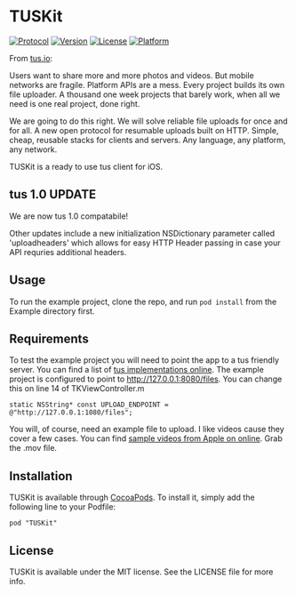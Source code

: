 # TUSKit

[![Protocol](http://img.shields.io/badge/tus_protocol-v0.2.2-blue.svg?style=flat)](http://tus.io/protocols/resumable-upload.html)
[![Version](https://img.shields.io/cocoapods/v/TUSKit.svg?style=flat)](http://cocoadocs.org/docsets/TUSKit)
[![License](https://img.shields.io/cocoapods/l/TUSKit.svg?style=flat)](http://cocoadocs.org/docsets/TUSKit)
[![Platform](https://img.shields.io/cocoapods/p/TUSKit.svg?style=flat)](http://cocoadocs.org/docsets/TUSKit)

From [tus.io](http://tus.io):

  Users want to share more and more photos and videos. But mobile networks are fragile. Platform APIs are a mess. Every project builds its own file uploader. A thousand one week projects that barely work, when all we need is one real project, done right.

  We are going to do this right. We will solve reliable file uploads for once and for all. A new open protocol for resumable uploads built on HTTP. Simple, cheap, reusable stacks for clients and servers. Any language, any platform, any network.

TUSKit is a ready to use tus client for iOS.

## tus 1.0 UPDATE
We are now tus 1.0 compatabile! 

Other updates include a new initialization NSDictionary parameter called 'uploadheaders' which allows for easy HTTP Header passing in case your API requries additional headers.

## Usage

To run the example project, clone the repo, and run `pod install` from the Example directory first.

## Requirements

To test the example project you will need to point the app to a tus friendly server. You can find
a list of [tus implementations online](http://tus.io/implementations.html). The example project is
configured to point to http://127.0.0.1:8080/files. You can change this on line 14 of TKViewController.m

    static NSString* const UPLOAD_ENDPOINT = @"http://127.0.0.1:1080/files";

You will, of course, need an example file to upload. I like videos cause they cover a few cases. You can find
[sample videos from Apple on online](http://support.apple.com/kb/HT1425). Grab the .mov file.

## Installation

TUSKit is available through [CocoaPods](http://cocoapods.org). To install
it, simply add the following line to your Podfile:

    pod "TUSKit"

## License

TUSKit is available under the MIT license. See the LICENSE file for more info.

